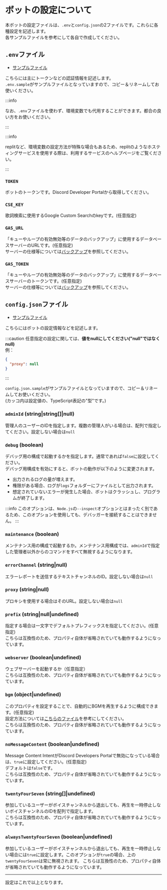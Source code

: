 # ボットの設定について  
本ボットの設定ファイルは、`.env`と`config.json`の2ファイルです。これらに各種設定を記述します。  
各サンプルファイルを参考にして各自で作成してください。

## `.env`ファイル
- [サンプルファイル](https://github.com/mtripg6666tdr/Discord-SimpleMusicBot/blob/master/.env.sample)

こちらには主にトークンなどの認証情報を記述します。  
`.env.sample`がサンプルファイルとなっていますので、コピー＆リネームしてお使いください。  

:::info

なお、`.env`ファイルを使わず、環境変数でも代用することができます。都合の良い方をお使いください。

:::

:::info

replitなど、環境変数の設定方法が特殊な場合もあるため、replitのようなホスティングサービスを使用する際は、利用するサービスのヘルプページをご覧ください。

:::

### `TOKEN`  
  ボットのトークンです。Discord Developer Portalから取得してください。
### `CSE_KEY`  
  歌詞検索に使用するGoogle Custom Searchのkeyです。(任意指定)
### `GAS_URL`  
  「キューやループの有効無効等のデータのバックアップ」に使用するデータベースサーバーのURLです。(任意指定)  
  サーバーの仕様等については[バックアップ](../backup/overview.md)を参照してください。
### `GAS_TOKEN`
  「キューやループの有効無効等のデータのバックアップ」に使用するデータベースサーバーのトークンです。(任意指定)  
  サーバーの仕様等については[バックアップ](../backup/overview.md)を参照してください。

## `config.json`ファイル
- [サンプルファイル](https://github.com/mtripg6666tdr/Discord-SimpleMusicBot/blob/master/config.json.sample)

こちらにはボットの設定情報などを記述します。  

:::caution
任意指定の設定に関しては、**値をnullにしてください("null"ではなくnull)**  
例：

```json title="config.json"
{
  "proxy": null
}
```
:::

`config.json.sample`がサンプルファイルとなっていますので、コピー＆リネームしてお使いください。  
(カッコ内は設定値の、TypeScript表記の"型"です。)
### `adminId` (string|string[]|null)  
  管理人のユーザーのIDを指定します。複数の管理人がいる場合は、配列で指定してください。設定しない場合は`null`
### `debug` (boolean)  
  デバッグ用の構成で起動するかを指定します。通常であれば`false`に設定してください。  
  デバッグ用構成を有効にすると、ボットの動作が以下のように変更されます。
  - 出力されるログの量が増えます。
  - 権限がある場合、ログが`logs`フォルダーにファイルとして出力されます。
  - 想定されていないエラーが発生した場合、ボットはクラッシュし、プログラムが終了します。

:::info
このオプションは、`Node.js`の`--inspect`オプションとはまったく別であるため、このオプションを使用しても、デバッガーを接続することはできません。
:::

### `maintenance` (boolean)  
  メンテナンス用の構成で起動するか。メンテナンス用構成では、`adminId`で指定した管理者以外からのコマンドをすべて無視するようになります。
### `errorChannel` (string|null)  
  エラーレポートを送信するテキストチャンネルのID。設定しない場合は`null`
### `proxy` (string|null)  
  プロキシを使用する場合はそのURL。設定しない場合は`null`
### `prefix` (string|null|undefined)  
  指定する場合は一文字でデフォルトプレフィックスを指定してください。(任意指定)  
  こちらは互換性のため、プロパティ自体が省略されていても動作するようになっています。
### `webserver` (boolean|undefined)  
  ウェブサーバーを起動するか（任意指定）  
  こちらは互換性のため、プロパティ自体が省略されていても動作するようになっています。
### `bgm` (object|undefined)  
  このプロパティを設定することで、自動的にBGMを再生するように構成できます。(任意指定)  
  設定方法については[こちらのファイル](https://github.com/mtripg6666tdr/Discord-SimpleMusicBot/blob/master/util/config-with-bgm.json)を参考にしてください。  
  こちらは互換性のため、プロパティ自体が省略されていても動作するようになっています。
### `noMessageContent` (boolean|undefined)
  Message Content IntentがDiscord Developers Portalで無効になっている場合は、`true`に設定してください。(任意指定)  
  デフォルトは`false`です。  
  こちらは互換性のため、プロパティ自体が省略されていても動作するようになっています。
### `twentyFourSeven` (string[]|undefined)
  参加しているユーザーがボイスチャンネルから退出しても、再生を一時停止しないボイスチャンネルのIDを配列で指定します。  
  こちらは互換性のため、プロパティ自体が省略されていても動作するようになっています。
### `alwaysTwentyFourSeven` (boolean|undefined)
  参加しているユーザーがボイスチャンネルから退出しても、再生を一時停止しない場合には`true`に設定します。このオプションが`true`の場合、上の`twentyFourSeven`は常に無視されます。
  こちらは互換性のため、プロパティ自体が省略されていても動作するようになっています。

---

設定はこれで以上となります。
